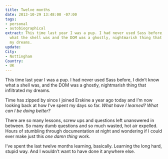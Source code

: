 ```yaml
---
title: Twelve months
date: 2013-10-29 13:48:00 -07:00
tags:
- personal
- autobiographical
extract: This time last year I was a pup. I had never used Sass before, I didn’t know
  what the shell was and the DOM was a ghostly, nightmarish thing that infiltrated
  my dreams.
update: 
City:
- Nottingham
Country:
- UK
---
```


This time last year I was a pup. I had never used Sass before, I didn’t know what a shell was, and the DOM was a ghostly, nightmarish thing that infiltrated my dreams.

Time has zipped by since I joined Erskine a year ago today and I’m now looking back at how I’ve spent my days so far. *What have I learned? What can I be doing better?* 

There are so many lessons, screw ups and questions left unanswered in between. So many dumb questions and so much wasted, hot air expelled. Hours of stumbling through documentation at night and wondering if I could ever make just this *one damn thing* work.

I’ve spent the last twelve months learning, basically. Learning the long hard, stupid way. And I wouldn’t want to have done it anywhere else.
